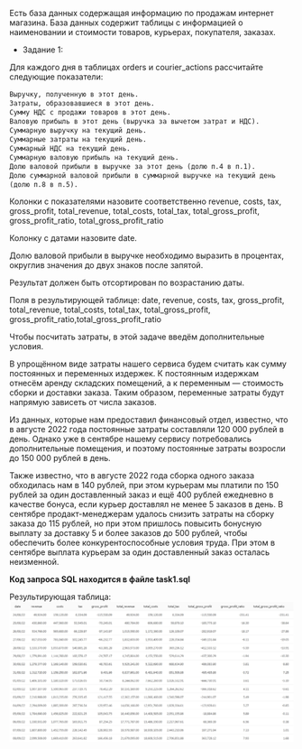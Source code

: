 Есть база данных содержащая информацию по продажам интернет магазина. База данных содержит таблицы с информацией о наименовании и стоимости товаров, курьерах, покупателя, заказах.  

* Задание 1:

Для каждого дня в таблицах orders и courier_actions рассчитайте следующие показатели:

    Выручку, полученную в этот день.
    Затраты, образовавшиеся в этот день.
    Сумму НДС с продажи товаров в этот день.
    Валовую прибыль в этот день (выручка за вычетом затрат и НДС).
    Суммарную выручку на текущий день.
    Суммарные затраты на текущий день.
    Суммарный НДС на текущий день.
    Суммарную валовую прибыль на текущий день.
    Долю валовой прибыли в выручке за этот день (долю п.4 в п.1).
    Долю суммарной валовой прибыли в суммарной выручке на текущий день (долю п.8 в п.5).

Колонки с показателями назовите соответственно revenue, costs, tax, gross_profit, total_revenue, total_costs, total_tax, total_gross_profit, gross_profit_ratio, total_gross_profit_ratio

Колонку с датами назовите date.

Долю валовой прибыли в выручке необходимо выразить в процентах, округлив значения до двух знаков после запятой.

Результат должен быть отсортирован по возрастанию даты.

Поля в результирующей таблице: date, revenue, costs, tax, gross_profit, total_revenue, total_costs, total_tax, total_gross_profit, gross_profit_ratio,total_gross_profit_ratio

Чтобы посчитать затраты, в этой задаче введём дополнительные условия.

В упрощённом виде затраты нашего сервиса будем считать как сумму постоянных и переменных издержек. К постоянным издержкам отнесём аренду складских помещений, а к переменным — стоимость сборки и доставки заказа. Таким образом, переменные затраты будут напрямую зависеть от числа заказов.

Из данных, которые нам предоставил финансовый отдел, известно, что в августе 2022 года постоянные затраты составляли 120 000 рублей в день. Однако уже в сентябре нашему сервису потребовались дополнительные помещения, и поэтому постоянные затраты возросли до 150 000 рублей в день.

Также известно, что в августе 2022 года сборка одного заказа обходилась нам в 140 рублей, при этом курьерам мы платили по 150 рублей за один доставленный заказ и ещё 400 рублей ежедневно в качестве бонуса, если курьер доставлял не менее 5 заказов в день. В сентябре продакт-менеджерам удалось снизить затраты на сборку заказа до 115 рублей, но при этом пришлось повысить бонусную выплату за доставку 5 и более заказов до 500 рублей, чтобы обеспечить более конкурентоспособные условия труда. При этом в сентябре выплата курьерам за один доставленный заказ осталась неизменной.

**Код запроса SQL находится в файле task1.sql**

Результирующая таблица:
<img src="images/task1.jpg" alt="решение1" width="1000"> 
